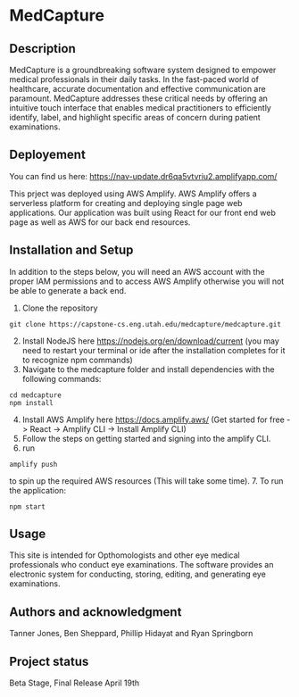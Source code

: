 # MedCapture

## Description

MedCapture is a groundbreaking software system designed to empower medical professionals in their daily tasks. In the fast-paced world of healthcare, accurate documentation and effective communication are paramount. MedCapture addresses these critical needs by offering an intuitive touch interface that enables medical practitioners to efficiently identify, label, and highlight specific areas of concern during patient examinations.

## Deployement
You can find us here: https://nav-update.dr6qa5vtvriu2.amplifyapp.com/

This prject was deployed using AWS Amplify. AWS Amplify offers a serverless platform for creating and deploying single page web applications. Our application was built using React for our front end web page as well as AWS for our back end resources. 


## Installation and Setup
In addition to the steps below, you will need an AWS account with the proper IAM permissions and to access AWS Amplify otherwise you will not be able to generate a back end. 

1. Clone the repository
```
git clone https://capstone-cs.eng.utah.edu/medcapture/medcapture.git
```
2. Install NodeJS here https://nodejs.org/en/download/current (you may need to restart your terminal or ide after the installation completes for it to recognize npm commands)
3. Navigate to the medcapture folder and install dependencies with the following commands:
```
cd medcapture
npm install
```
4. Install AWS Amplify here https://docs.amplify.aws/ (Get started for free -> React -> Amplify CLI -> Install Amplify CLI)
5. Follow the steps on getting started and signing into the amplify CLI. 
6. run
```
amplify push
```
to spin up the required AWS resources (This will take some time).
7. To run the application:
```
npm start
```

## Usage
This site is intended for Opthomologists and other eye medical professionals who conduct eye examinations. The software provides an electronic system for conducting, storing, editing, and generating eye examinations.


## Authors and acknowledgment
Tanner Jones, Ben Sheppard, Phillip Hidayat and Ryan Springborn


## Project status
Beta Stage, Final Release April 19th
